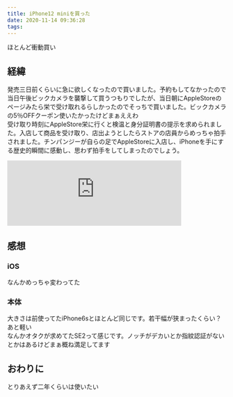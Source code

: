 ```yaml
---
title: iPhone12 miniを買った
date: 2020-11-14 09:36:28
tags:
---
```

ほとんど衝動買い
<!-- more -->
<!-- toc -->

## 経緯
発売三日前くらいに急に欲しくなったので買いました。予約もしてなかったので当日午後ビックカメラを襲撃して買うつもりでしたが、当日朝にAppleStoreのページみたら栄で受け取れるらしかったのでそっちで買いました。ビックカメラの5％OFFクーポン使いたかったけどまぁええわ
<br>受け取り時刻にAppleStore栄に行くと検温と身分証明書の提示を求められました。入店して商品を受け取り、店出ようとしたらストアの店員からめっちゃ拍手されました。チンパンジーが自らの足でAppleStoreに入店し、iPhoneを手にする歴史的瞬間に感動し、思わず拍手をしてしまったのでしょう。

<iframe src="https://mstdn.maud.io/@w_jb_/105202170670825284/embed" class="mastodon-embed" style="max-width: 100%; border: 0" width="400" allowfullscreen="allowfullscreen"></iframe><script src="https://mstdn.maud.io/embed.js" async="async"></script>

## 感想
### iOS
なんかめっちゃ変わってた

### 本体
大きさは前使ってたiPhone6sとほとんど同じです。若干幅が狭まったくらい？あと軽い
<br>なんかオタクが求めてたSE2って感じです。ノッチがデカいとか指紋認証がないとかはあるけどまぁ概ね満足してます

## おわりに
とりあえず二年くらいは使いたい